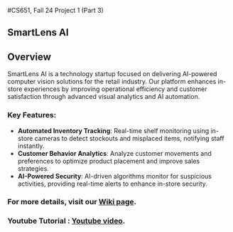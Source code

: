 #CS651, Fall 24 Project 1 (Part 3)
## SmartLens AI

## Overview
SmartLens AI is a technology startup focused on delivering AI-powered computer vision solutions for the retail industry. Our platform enhances in-store experiences by improving operational efficiency and customer satisfaction through advanced visual analytics and AI automation.

### Key Features:
- **Automated Inventory Tracking**: Real-time shelf monitoring using in-store cameras to detect stockouts and misplaced items, notifying staff instantly.
- **Customer Behavior Analytics**: Analyze customer movements and preferences to optimize product placement and improve sales strategies.
- **AI-Powered Security**: AI-driven algorithms monitor for suspicious activities, providing real-time alerts to enhance in-store security.

### For more details, visit our [Wiki page](https://github.com/sailesh2710/SmartLensAI_Part3/wiki).
### Youtube Tutorial : [Youtube video](https://www.youtube.com/watch?v=WewEdb7DFCk).

